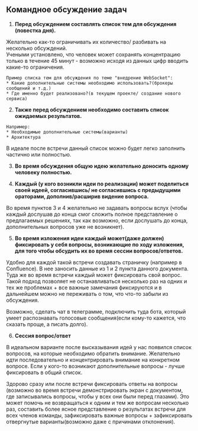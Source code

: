 ## Командное обсуждение задач

 1. **Перед обсуждением составлять список тем для обсуждения (повестка дня).**  
  
  Желательно как-то ограничивать их количество/ разбивать на несколько обсуждений.  
  Учеными установлено, что человек может сохранять концентрацию только в течение 45 минут - возможно исходя из данных цифр вводить какие-то ограничения. 
  
 ```
Пример списка тем для обсуждения по теме "внедрение WebSocket":
* Какие дополнительные системы необходимо использовать?(брокеры сообщений и т.д.)
* Где именно будет реализовано?(в текущем проекте/ создание нового сервиса) 
```

  2. **Также перед обсуждением необходимо составить список ожидаемых результатов.**
```
Например:  
* Необходимые дополнительные системы(варианты)  
* Архитектура
```

В идеале после встречи данный список можно будет легко заполнить частично или полностью.

  3. **Во время обсуждения общую идею желательно доносить одному человеку полностью.**

  4. **Каждый (у кого возникли идеи по реализации) может поделиться своей идеей, согласившись/ не согласившись с предыдущими ораторами, 
  дополнив/расширив видение вопроса.**

Во время пунктов 3 и 4 желательно не задавать вопросы вслух (чтобы каждый дослушав до конца смог сложить полное представление о предлагаемых решениях,
так как возможно, если дослушать до конца, дополнительных вопросов уже не возникнет).

  5. **Во время изложения идеи каждый может(даже должен) фиксировать у себя вопросы, 
  возникающие по ходу изложения, для того чтобы обсудить их во время сессии вопросов/ответов.**

Удобно для каждой такой встречи создавать страничку (например в Confluence). В нее заносить данные из 1 и 2 пункта 
данного документа. Туда же во время встречи каждый может фиксировать свой вопрос. 
Такой подход позволяет не останавливаться несколько раз на одних и тех же проблемах + все важные замечания фиксируются
и в дальнейшем можно не переживать о том, что что-то забыли из обсуждения.

Возможно, сделать чат в телеграмме, подключить туда бота, который умеет распознавать голосовые сообщения(если кому-то кажется, что сказать проще, а писать долго).

  6. **Сессия вопрос/ответ**
  
В идеальном варианте после высказывания идей у нас появился список вопросов, на которые необходимо обратить внимание.
Желательно идти последовательно и концентрировать внимание на конкретном вопросе. 
Если у кого-то возникают дополнительные вопросы - лучше фиксировать в общий список. 

Здорово сразу или после встречи фиксировать ответы на вопросы
(возможно во время встречи демонстрировать экран с документом, где записывались вопросы, чтобы у всех они были перед глазами). 
Это может помочь не возвращаться к одним и тем же вопросам несколько раз,
составить более ясное представление о результатах встречи для всех членов команды,
зафиксировать важные вопросы + зафиксировать отвергнутые варианты(возможно даже с причинами отклонения).

